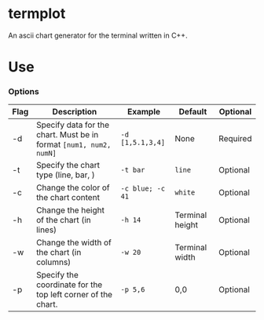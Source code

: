 # termplot
An ascii chart generator for the terminal written in C++.


# Use 


### Options
| Flag  | Description |   Example  |  Default | Optional |
| ----- | ----------- | ---------- | -------- | -----|
| -d    | Specify data for the chart. Must be in format `[num1, num2, numN]`  | `-d [1,5.1,3,4]`  | None |  Required |
| -t    | Specify the chart type (line, bar, )  |  `-t bar`      |  `line` | Optional |
| -c    | Change the color of the chart content  |  `-c blue; -c 41`      |  `white` | Optional |
| -h    | Change the height of the chart (in lines)  |  `-h 14`      |  Terminal height | Optional |
| -w    | Change the width of the chart (in columns)  |  `-w 20`      |  Terminal width | Optional |
| -p    | Specify the coordinate for the top left corner of the chart.  |  `-p 5,6`      |  0,0  | Optional |
